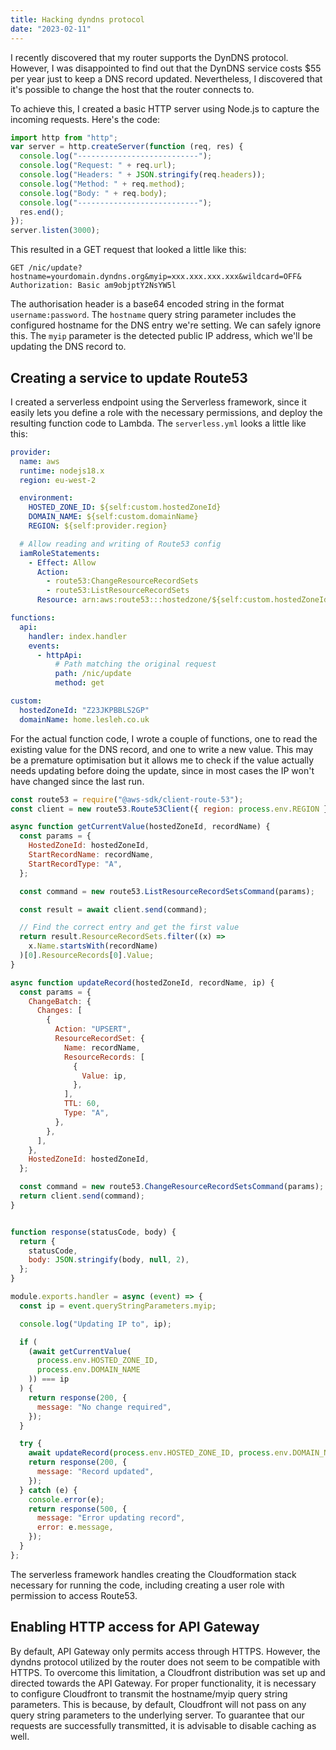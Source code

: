 ```yaml
---
title: Hacking dyndns protocol
date: "2023-02-11"
---
```


I recently discovered that my router supports the DynDNS protocol. However, I was disappointed to find out that the DynDNS service costs $55 per year just to keep a DNS record updated. Nevertheless, I discovered that it's possible to change the host that the router connects to.

To achieve this, I created a basic HTTP server using Node.js to capture the incoming requests. Here's the code:

```js
import http from "http";
var server = http.createServer(function (req, res) {
  console.log("---------------------------");
  console.log("Request: " + req.url);
  console.log("Headers: " + JSON.stringify(req.headers));
  console.log("Method: " + req.method);
  console.log("Body: " + req.body);
  console.log("---------------------------");
  res.end();
});
server.listen(3000);
```

This resulted in a GET request that looked a little like this:

```
GET /nic/update?hostname=yourdomain.dyndns.org&myip=xxx.xxx.xxx.xxx&wildcard=OFF&
Authorization: Basic am9objptY2NsYW5l
```

The authorisation header is a base64 encoded string in the format `username:password`. The `hostname` query string parameter includes the configured hostname for the DNS entry we're setting. We can safely ignore this. The `myip` parameter is the detected public IP address, which we'll be updating the DNS record to.

## Creating a service to update Route53

I created a serverless endpoint using the Serverless framework, since it easily lets you define a role with the necessary permissions, and deploy the resulting function code to Lambda. The `serverless.yml` looks a little like this:

```yml
provider:
  name: aws
  runtime: nodejs18.x
  region: eu-west-2

  environment:
    HOSTED_ZONE_ID: ${self:custom.hostedZoneId}
    DOMAIN_NAME: ${self:custom.domainName}
    REGION: ${self:provider.region}

  # Allow reading and writing of Route53 config
  iamRoleStatements:
    - Effect: Allow
      Action:
        - route53:ChangeResourceRecordSets
        - route53:ListResourceRecordSets
      Resource: arn:aws:route53:::hostedzone/${self:custom.hostedZoneId}

functions:
  api:
    handler: index.handler
    events:
      - httpApi:
          # Path matching the original request
          path: /nic/update
          method: get

custom:
  hostedZoneId: "Z23JKPBBLS2GP"
  domainName: home.lesleh.co.uk
```

For the actual function code, I wrote a couple of functions, one to read the existing value for the DNS record, and one to write a new value. This may be a premature optimisation but it allows me to check if the value actually needs updating before doing the update, since in most cases the IP won't have changed since the last run.

```js
const route53 = require("@aws-sdk/client-route-53");
const client = new route53.Route53Client({ region: process.env.REGION });

async function getCurrentValue(hostedZoneId, recordName) {
  const params = {
    HostedZoneId: hostedZoneId,
    StartRecordName: recordName,
    StartRecordType: "A",
  };

  const command = new route53.ListResourceRecordSetsCommand(params);

  const result = await client.send(command);

  // Find the correct entry and get the first value
  return result.ResourceRecordSets.filter((x) =>
    x.Name.startsWith(recordName)
  )[0].ResourceRecords[0].Value;
}

async function updateRecord(hostedZoneId, recordName, ip) {
  const params = {
    ChangeBatch: {
      Changes: [
        {
          Action: "UPSERT",
          ResourceRecordSet: {
            Name: recordName,
            ResourceRecords: [
              {
                Value: ip,
              },
            ],
            TTL: 60,
            Type: "A",
          },
        },
      ],
    },
    HostedZoneId: hostedZoneId,
  };

  const command = new route53.ChangeResourceRecordSetsCommand(params);
  return client.send(command);
}


function response(statusCode, body) {
  return {
    statusCode,
    body: JSON.stringify(body, null, 2),
  };
}

module.exports.handler = async (event) => {
  const ip = event.queryStringParameters.myip;

  console.log("Updating IP to", ip);

  if (
    (await getCurrentValue(
      process.env.HOSTED_ZONE_ID,
      process.env.DOMAIN_NAME
    )) === ip
  ) {
    return response(200, {
      message: "No change required",
    });
  }

  try {
    await updateRecord(process.env.HOSTED_ZONE_ID, process.env.DOMAIN_NAME, ip);
    return response(200, {
      message: "Record updated",
    });
  } catch (e) {
    console.error(e);
    return response(500, {
      message: "Error updating record",
      error: e.message,
    });
  }
};
```

The serverless framework handles creating the Cloudformation stack necessary for running the code, including creating a user role with permission to access Route53.

## Enabling HTTP access for API Gateway

By default, API Gateway only permits access through HTTPS. However, the dyndns protocol utilized by the router does not seem to be compatible with HTTPS. To overcome this limitation, a Cloudfront distribution was set up and directed towards the API Gateway. For proper functionality, it is necessary to configure Cloudfront to transmit the hostname/myip query string parameters. This is because, by default, Cloudfront will not pass on any query string parameters to the underlying server. To guarantee that our requests are successfully transmitted, it is advisable to disable caching as well.
